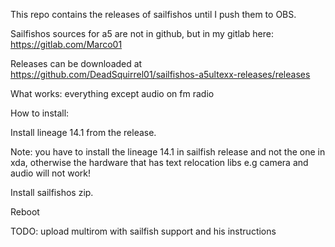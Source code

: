 This repo contains the releases of sailfishos until I push them to OBS.

Sailfishos sources for a5 are not in github, but in my gitlab here: https://gitlab.com/Marco01

Releases can be downloaded at https://github.com/DeadSquirrel01/sailfishos-a5ultexx-releases/releases

What works: everything except audio on fm radio

How to install:

Install lineage 14.1 from the release.

Note: you have to install the lineage 14.1 in sailfish release and not the one in xda, otherwise the hardware that has text relocation libs e.g camera and audio will not work!

Install sailfishos zip.

Reboot

TODO: upload multirom with sailfish support and his instructions
